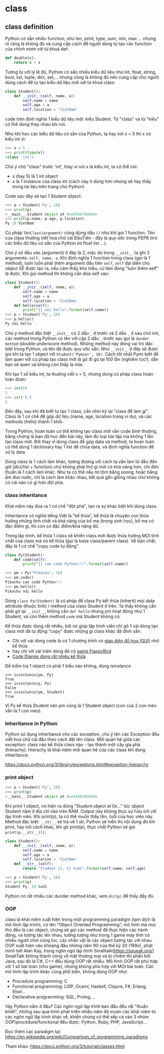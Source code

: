 # class

## class definition
Python có sẵn nhiều function, như len, print, type, sum, min, max ... nhưng
rõ ràng là không đủ và cung cấp cách để người dùng tự tạo các function của chính mình
với từ khoá def:

```python
def double(x):
    return x + x
```

Tương tự với lý lẽ đó, Python có sẵn nhiều kiểu dữ liệu như int, float, string, bool,
list, tuple, dict, set,... nhưng cũng là không đủ nên cung cấp cho người dùng cách để
tự tạo kiểu dữ liệu mới với từ khoá class:

```python
class Student():
    def __init__(self, name, a):
        self.name = name
        self.age = a
        self.location = 'VietNam'
```


code trên định nghĩa 1 kiểu dữ liệu mới: kiểu Student.
Từ "class" và từ "kiểu" có thể dùng thay nhau khi nói.

Như khi học các kiểu dữ liệu có sẵn của Python, ta hay nói x = 5
thì x có kiểu int vì:

```python
>>> x = 5
>>> print(type(x))
<class 'int'>
```

Chú ý chữ "class" trước 'int', thay vì nói x là kiểu int, ta có thể nói:
- x (hay 5) là 1 int object
- x là 1 instance của class int (cách này ít dùng hơn nhưng sẽ hay thấy trong tài liệu trên trang chủ Python)

Code sau đây sẽ tạo 1 Student object:

```python
>>> p = Student('Py', 18)
>>> print(p)
<__main__.Student object at 0xe456b70deb0>
>>> print(p.name, p.age, p.location)
Py 18 VietNam
```

Cú pháp `TênClass(argument)` cũng dùng dấu `()` như khi gọi 1 function.
Tên của class thường viết hoa chữ cái ĐầuTiên - đây là quy ước trong PEP8
 (trừ các kiểu dữ liệu có sẵn của Python int float list ...).

Chú ý số đầu vào (argument) ở đây là 2, mặc dù trong `__init__` ta ghi 3 arguments:
`self, name, a`. Khi định nghĩa 1 function trong class (gọi là 1 method),
luôn luôn phải thêm argument đầu tiên `self`,
`self` đại diện cho object SẼ được tạo ra, nếu cảm thấy khó hiểu, cứ làm đúng
"luôn thêm self" là được. Khi gọi method thì không cần đưa self vào:

```python
class Student():
    def __init__(self, name, a):
        self.name = name
        self.age = a
        self.location = 'VietNam'
    def hello(self):
        print("{} nói hello".format(self.name))
>>> p = Student('Py', 18)
>>> p.hello()
Py nói hello
```

Chú ý method đặc biệt `__init__` có 2 dấu `_` ở trước và 2 dấu `_` ở sau chữ init,
các method trong Python có tên với cặp 2 dấu `_` trước sau gọi là `dunder method`
(double underscore method). Những method này đóng vai trò đặc biệt trong Python,
và tên đã được quy ước sẵn. Như `__init__` ở đây sẽ được goi khi ta tạo 1 object
với `Student('Pymier', 18)`.
Cách tốt nhất Pymi biết để làm quen với cú pháp tạo class mới là
gõ đi gõ lại 100 lần (nghiêm túc!),
dần bạn sẽ quen và không còn thấy lạ nữa.


Khi tạo 1 số kiểu int, ta thường viết x = 5, nhưng dùng cú pháp class hoàn toàn được:

```python
>>> int(5)
5
>>> int('5')
5
```

Đến đây, sau khi đã biết tự tạo 1 class, cần nhìn kỹ lại "class để làm gì".
Class là 1 cơ chế để gộp dữ liệu (name, age, location trong ví dụ), và các
methods (hello) thành 1 khối.

Trong Python, hoàn toàn có thể không tạo class mới vẫn code bình thường,
bằng chứng là bạn đã học đến bài này, làm đủ loại bài tập mà không 1 lần
tạo class mới. Bởi thay vì dùng class để gộp data và method, ta hoàn toàn
có thể dùng 1 dictionary hay 1 list để chứa data, và định nghĩa function để
xử lý data.

Dùng class là 1 cách làm khác, tương đương với cách ta vẫn làm từ đầu đến
giờ (dict/list + function) chứ không phải thứ gì mới có khả năng hơn, chỉ đơn
thuần là 1 cách làm khác. Như ta có thể nấu mì tôm bằng xoong, hoặc bằng
ấm đun nước, chỉ là cách làm khác nhau, kết quả gần giống nhau chứ không
có cái nào có gì hơn đột phá.

### class inheritance
Khái niệm này đưa ra 1 cơ chế "đột phá", tạo ra sự khác biệt khi dùng class.

inheritance có nghĩa tiếng Việt là "kế thừa", kế thừa là chuyện con
thừa hưởng những tính chất và khả năng của bố mẹ (trong sinh học), bố mẹ
có đặc điểm gì, thì con có đặc điểm/khả năng đó.

Trong lập trình, kế thừa 1 class sẽ khiến class mới được thừa hưởng MỌI
tính chất của class mà nó kế thừa (gọi là base class/parent class).
Về bản chất, đây là 1 cơ chế "copy code tự động".

```python
class Py(Student):
    def code(self):
        print("{} can code Python!!!".format(self.name))
```

```python
>>> pm = Py("Pikachu", 18)
>>> pm.code()
Pikachu can code Python!!!
>>> pm.hello()
Pikachu nói hello
```

Dòng `class Py(Student)` là cú pháp để class Py kết thừa (inherit) mọi data attribute (thuộc tính) / method
của class Student ở trên. Ta thấy không cần phải gõ lại `__init__`, không cần `def hello` nhưng
pm hoạt động như 1 Student, và còn thêm method `code` mà Student không có.

Kế thừa được dùng rất nhiều, bởi nó giúp lập trình viên chỉ gõ 1 vài dòng tạo class mới đã
tự động "copy" được những gì class khác đã định sẵn.
- Chỉ với vài dòng code là có 1 chương trình có [giao diện đồ hoạ (GUI)](https://pp.pymi.vn/article/gui/)
nhờ kế thừa
- hay chỉ với vài trăm dòng đã có [game FlappyBird](https://github.com/TimoWilken/flappy-bird-pygame/blob/master/flappybird.py#L20)
- [Code Django dùng rất nhiều kế thừa](https://docs.djangoproject.com/en/3.1/intro/tutorial02/)

Để kiểm tra 1 object có phải 1 kiểu nào không, dùng isinstance

```
>>> isinstance(pm, Py)
True
>>> isinstance(p, Py)
False
>>> isinstance(pm, Student)
True
```

Vì Py kế thừa Student nên pm cũng là 1 Student object (con của 2 con mèo vẫn là 1 con mèo).

### Inheritance in Python

Python sử dụng inheritance cho các exception, chú ý tên các Exception đều
viết hoa chữ cái đầu theo cách đặt tên class. Mối quan hệ giữa các exception:
class nào kế thừa class nào - tạo thành một cây gia phả (hierachy). Hierachy là
khái niệm mối quan hệ của các class khi dùng inheritance.

https://docs.python.org/3/library/exceptions.html#exception-hierarchy


### print object

```python
>>> p = Student('Py', 18)
>>> print(p)
<__main__.Student object at 0xe456b70deb0>
```

Khi print 1 object, nó hiện ra dòng "Student object at 0x..." tức object Student nằm ở
địa chỉ nào trên RAM. Output này không thực sự hữu ích với lập trình viên. Khi print(p),
ta có thể muốn thấy tên, tuổi của học viên này. Method đặc biệt: `__str__` sẽ trả
về 1 str, Python sẽ hiển thị nội dung đó khi print, hay nói cách khác, khi gõ print(p),
thực chất Python sẽ gọi `print(p.__str__())`:

```python
class Student():
    def __init__(self, name, a):
        self.name = name
        self.age = a
        self.location = 'VietNam'
    def __str__(self):
        return "Student {}, {} tuổi".format(self.name, self.age)
```

```python
>>> p = Student('Py', 18)
>>> print(p)
Student Py, 18 tuổi
```

Python có rất nhiều các dunder method khác, xem `dir(p)` để thấy đầy đủ.

### OOP

class là khái niệm xuất hiện trong một programming paradigm (tạm dịch là mô hình lập trình),
có tên "Object Oriented Programming", mô hình mà mọi thứ đều là các object, chúng sẽ
gọi các method để thực hiện các hành động, và tương tác lên nhau, tưởng tượng như
trong 1 game máy tính có nhiều người chơi cùng lúc, các nhân vật là các object tương tác với nhau.
OOP xuất hiện vào khoảng đầu những năm 90 của thế kỷ 20 (199x), phát minh bởi Alan Kay, trong
ngôn ngữ lập trình Smalltalk(https://squeak.org/) SmallTalk không thành công về mặt thương mại và
bị chiếm thị phần bởi Java, sau đó là C#, C++ đều dùng OOP rất nhiều.
Mô hình OOP rất phù hợp với 1 số bài toán (như game), nhưng không phù hợp với MỌI bài toán.
Các mô hình lập trình khác cũng phổ biến, không dùng OOP như:
- Procedure programming: C
- Functional programming: LISP, Ocaml, Haskell, Clojure, F#, Erlang, Elixir...
- Declarative programming: SQL, Prolog,...

Vậy Python nằm ở đâu? Các ngôn ngữ lập trình ban đầu đều rất "thuần khiết",
những sau quá trình phát triển nhiều năm đã mượn các khái niệm từ các
ngôn ngữ lập trình khác về, khiến chúng có thể xếp cả vào 3 nhóm OOP/procedure/functional
đều được: Python, Ruby, PHP, JavaScript...

Đọc thêm các paradigm tại:
https://en.wikipedia.org/wiki/Comparison_of_programming_paradigms


Tham khảo: https://docs.python.org/3/tutorial/classes.html
